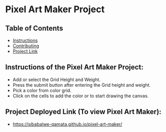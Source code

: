 # Pixel Art Maker Project

## Table of Contents

* [Instructions](#instructions)
* [Contributing](#contributing)
* [Project Link](#projectLink)


## Instructions of the Pixel Art Maker Project: 
 - Add or select the Grid Height and Weight.
 - Press the submit button after entering the Grid height and weight.
 - Pick a color from color grid. 
 - Click on the cells to add the color or to start drawing the canvas. 

## Project Deployed Link (To view Pixel Art Maker):
- https://sibabalwe-qamata.github.io/pixel-art-maker/




